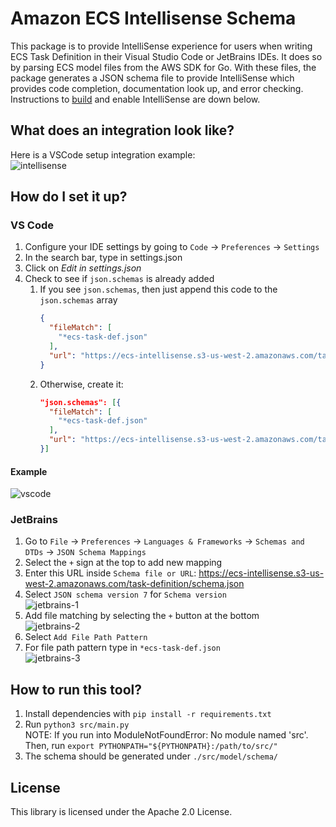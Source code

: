 # Amazon ECS Intellisense Schema

This package is to provide IntelliSense experience for users when writing ECS Task Definition in their Visual Studio Code or JetBrains IDEs. It does so by parsing ECS model files from the AWS SDK for Go. With these files, the package generates a JSON schema file to provide IntelliSense which provides code completion, documentation look up, and error checking. Instructions to [build](#how-to-run-this-tool) and enable IntelliSense are down below.

## What does an integration look like?
Here is a VSCode setup integration example:  
![intellisense](https://user-images.githubusercontent.com/879348/66334750-80117900-e8ee-11e9-9000-435c7b0a6604.gif)

## How do I set it up?
### VS Code
1. Configure your IDE settings by going to `Code` → `Preferences` → `Settings`
2. In the search bar, type in settings.json
3. Click on _Edit in settings.json_
4. Check to see if `json.schemas` is already added
   1. If you see `json.schemas`, then just append this code to the `json.schemas` array
      ```json
      {
        "fileMatch": [
          "*ecs-task-def.json"
        ],
        "url": "https://ecs-intellisense.s3-us-west-2.amazonaws.com/task-definition/schema.json"
      }
      ```
    2. Otherwise, create it:
        ```json
        "json.schemas": [{
          "fileMatch": [
            "*ecs-task-def.json"
          ],
          "url": "https://ecs-intellisense.s3-us-west-2.amazonaws.com/task-definition/schema.json"
        }]
        ```

#### Example
![vscode](https://user-images.githubusercontent.com/879348/66334789-90295880-e8ee-11e9-8462-566dfdd61617.png)

### JetBrains
1. Go to `File` → `Preferences` → `Languages & Frameworks` → `Schemas and DTDs` → `JSON Schema Mappings`
2. Select the `+` sign at the top to add new mapping
3. Enter this URL inside `Schema file or URL`: https://ecs-intellisense.s3-us-west-2.amazonaws.com/task-definition/schema.json
4. Select `JSON schema version 7` for `Schema version`  
![jetbrains-1](https://user-images.githubusercontent.com/879348/66334825-9ddede00-e8ee-11e9-9bd3-2e1aaa73cd63.png)
5. Add file matching by selecting the `+` button at the bottom  
![jetbrains-2](https://user-images.githubusercontent.com/879348/66334849-adf6bd80-e8ee-11e9-9ec8-f1376b00179e.png)
6. Select `Add File Path Pattern`
7. For file path pattern type in `*ecs-task-def.json`  
![jetbrains-3](https://user-images.githubusercontent.com/879348/66334877-ba7b1600-e8ee-11e9-8c74-7a77171b8fa4.png)

## How to run this tool?
1. Install dependencies with `pip install -r requirements.txt`
2. Run `python3 src/main.py`  
NOTE: If you run into ModuleNotFoundError: No module named 'src'. Then, run `export PYTHONPATH="${PYTHONPATH}:/path/to/src/"`
3. The schema should be generated under `./src/model/schema/`

## License

This library is licensed under the Apache 2.0 License. 
